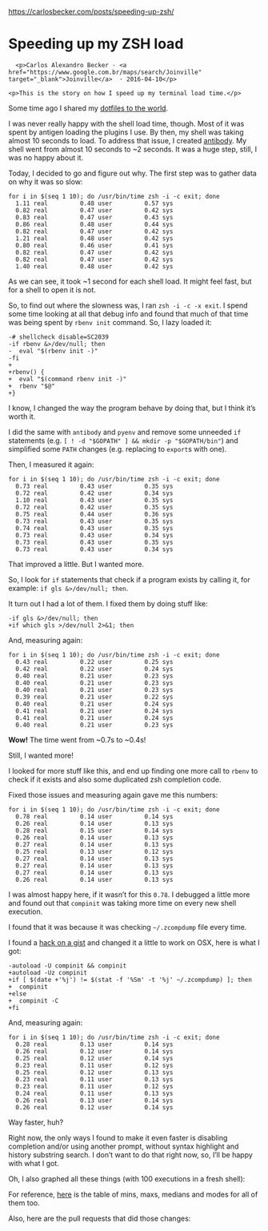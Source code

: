 <a href="https://carlosbecker.com/posts/speeding-up-zsh/">https://carlosbecker.com/posts/speeding-up-zsh/</a><div id="articleHeader"><h1>Speeding up my ZSH load</h1></div>
    
      <p>Carlos Alexandro Becker · <a href="https://www.google.com.br/maps/search/Joinville" target="_blank">Joinville</a>  · 2016-04-10</p>
    
  </header>
  
    <p>This is the story on how I speed up my terminal load time.</p>

<p>Some time ago I shared my
<a href="https://carlosbecker.com/posts/dotfiles-are-meant-to-be-forked/" target="_blank">dotfiles to the world</a>.</p>

<p>I was never really happy with the shell load time, though. Most of it was
spent by antigen loading the plugins I use. By then, my shell was taking
almost 10 seconds to load. To address that issue, I created
<a href="https://carlosbecker.com/posts/go-antibody/" target="_blank">antibody</a>. My shell went from almost
10 seconds to ~2 seconds. It was a huge step, still, I was no happy about it.</p>

<p>Today, I decided to go and figure out why. The first step was to gather data
on why it was so slow:</p>
<div><pre><code>for i in $(seq 1 10); do /usr/bin/time zsh -i -c exit; done
  1.11 real         0.48 user         0.57 sys
  0.82 real         0.47 user         0.42 sys
  0.83 real         0.47 user         0.43 sys
  0.86 real         0.48 user         0.44 sys
  0.82 real         0.47 user         0.42 sys
  1.21 real         0.48 user         0.42 sys
  0.80 real         0.46 user         0.41 sys
  0.82 real         0.47 user         0.42 sys
  0.82 real         0.47 user         0.42 sys
  1.40 real         0.48 user         0.42 sys</code></pre></div>
<p>As we can see, it took ~1 second for each shell load. It might feel fast, but
for a shell to open it is not.</p>

<p>So, to find out where the slowness was, I ran <code>zsh -i -c -x exit</code>. I spend
some time looking at all that debug info and found that much of that time was
being spent by <code>rbenv init</code> command. So, I lazy loaded it:</p>
<div><pre><code>-# shellcheck disable=SC2039
-if rbenv &&gt;/dev/null; then
-  eval "$(rbenv init -)"
-fi
+
+rbenv() {
+  eval "$(command rbenv init -)"
+  rbenv "$@"
+}
</code></pre></div>
<p>I know, I changed the way the program behave by doing that, but I think it’s
worth it.</p>

<p>I did the same with <code>antibody</code> and <code>pyenv</code> and remove some unneeded <code>if</code>
statements (e.g. <code>[ ! -d "$GOPATH" ] && mkdir -p "$GOPATH/bin"</code>) and
simplified some <code>PATH</code> changes (e.g. replacing to <code>export</code>s with one).</p>

<p>Then, I measured it again:</p>
<div><pre><code>for i in $(seq 1 10); do /usr/bin/time zsh -i -c exit; done
  0.73 real         0.43 user         0.35 sys
  0.72 real         0.42 user         0.34 sys
  1.10 real         0.43 user         0.35 sys
  0.72 real         0.42 user         0.35 sys
  0.75 real         0.44 user         0.36 sys
  0.73 real         0.43 user         0.35 sys
  0.74 real         0.43 user         0.35 sys
  0.73 real         0.43 user         0.34 sys
  0.73 real         0.43 user         0.35 sys
  0.73 real         0.43 user         0.34 sys</code></pre></div>
<p>That improved a little. But I wanted more.</p>

<p>So, I look for <code>if</code> statements that check if a program exists by calling it,
for example: <code>if gls &&gt;/dev/null; then</code>.</p>

<p>It turn out I had a lot of them. I fixed them by doing stuff like:</p>
<div><pre><code>-if gls &&gt;/dev/null; then
+if which gls &gt;/dev/null 2&gt;&1; then
</code></pre></div>
<p>And, measuring again:</p>
<div><pre><code>for i in $(seq 1 10); do /usr/bin/time zsh -i -c exit; done
  0.43 real         0.22 user         0.25 sys
  0.42 real         0.22 user         0.24 sys
  0.40 real         0.21 user         0.23 sys
  0.40 real         0.21 user         0.23 sys
  0.40 real         0.21 user         0.23 sys
  0.39 real         0.21 user         0.22 sys
  0.40 real         0.21 user         0.24 sys
  0.41 real         0.21 user         0.24 sys
  0.41 real         0.21 user         0.24 sys
  0.40 real         0.21 user         0.23 sys</code></pre></div>
<p><strong>Wow!</strong> The time went from ~0.7s to ~0.4s!</p>

<p>Still, I wanted more!</p>

<p>I looked for more stuff like this, and end up finding one more call to <code>rbenv</code>
to check if it exists and also some duplicated zsh completion code.</p>

<p>Fixed those issues and measuring again gave me this numbers:</p>
<div><pre><code>for i in $(seq 1 10); do /usr/bin/time zsh -i -c exit; done
  0.78 real         0.14 user         0.14 sys
  0.26 real         0.14 user         0.13 sys
  0.28 real         0.15 user         0.14 sys
  0.26 real         0.14 user         0.13 sys
  0.27 real         0.14 user         0.13 sys
  0.25 real         0.13 user         0.12 sys
  0.27 real         0.14 user         0.13 sys
  0.27 real         0.14 user         0.13 sys
  0.27 real         0.14 user         0.13 sys
  0.26 real         0.14 user         0.13 sys</code></pre></div>
<p>I was almost happy here, if it wasn’t for this <code>0.78</code>. I debugged a little more
and found out that <code>compinit</code> was taking more time on every new shell execution.</p>

<p>I found that it was because it was checking <code>~/.zcompdump</code> file every time.</p>

<p>I found a <a href="https://gist.github.com/ctechols/ca1035271ad134841284" target="_blank">hack on a gist</a>
and changed it a little to work on OSX, here is what I got:</p>
<div><pre><code>-autoload -U compinit && compinit
+autoload -Uz compinit
+if [ $(date +'%j') != $(stat -f '%Sm' -t '%j' ~/.zcompdump) ]; then
+  compinit
+else
+  compinit -C
+fi
</code></pre></div>
<p>And, measuring again:</p>
<div><pre><code>for i in $(seq 1 10); do /usr/bin/time zsh -i -c exit; done
  0.28 real         0.13 user         0.14 sys
  0.26 real         0.12 user         0.14 sys
  0.25 real         0.12 user         0.14 sys
  0.23 real         0.11 user         0.12 sys
  0.25 real         0.12 user         0.13 sys
  0.23 real         0.11 user         0.13 sys
  0.23 real         0.11 user         0.12 sys
  0.24 real         0.11 user         0.13 sys
  0.26 real         0.13 user         0.14 sys
  0.26 real         0.12 user         0.14 sys</code></pre></div>
<p>Way faster, huh?</p>

<p>Right now, the only ways I found to make it even faster is disabling completion
and/or using another prompt, without syntax highlight and history substring
search. I don’t want to do that right now, so, I’ll be happy with what I got.</p>

<p>Oh, I also graphed all these things (with 100 executions in a fresh shell):</p>



<p>For reference,
<a href="https://docs.google.com/spreadsheets/d/150esx1EvZSqSH6JbRiPjK5pPHYUMsD7yiwSvDCzoS0U" target="_blank">here</a>
is the table of mins, maxs, medians and modes for all of them too.</p>

<p>Also, here are the pull requests that did those changes:</p>


  